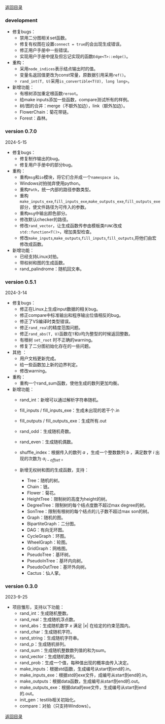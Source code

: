 [返回目录](../../home.md)
### development

- 修复bugs：
  - 禁用二分图相关set函数。
  - 修复有权图在设置`connect = true`的会出现生成错误。
  - 修正用户手册中一些错误。
  - 实现用户手册中提及但忘记实现的函数`Edge<T>::edge()`。
- 重构：
  - 采用`node_indices`表示结点输出时的值。
  - 变量名返回值更改为const常量，原数据引用采用`ref()`。
  - `rand_int(T, U)`采用`is_convertible<T(U), long long>`。
- 新增功能：
  - 有根树添加重定根函数`reroot`。
  - 给make inputs添加一些函数，compare测试所有的样例。
  - 树/图的合并：merge（不额外加边），link（额外加边）。
  - FlowerChain：菊花带链。
  - Forest：森林。

### version 0.7.0

2024-5-15

- 修复bugs：
  - 修复制作输出的bug。
  - 修复用户手册中的部分bug。
- 重构：
  - 重构`msg`和`io`模块，将它们合并成一个`namespace io`。
  - Windows对拍抛弃使用python。
  - 重构`Path`，统一内部的路径参数类型。
  - 重构`make_inputs_exe`,`fill_inputs_exe`,`make_outputs_exe`,`fill_outputs_exe`部分，使文件路径为可传入的参数。
  - 重构`msg`中输出颜色部分。
  - 修改默认checker的路径。
  - 修改`rand_vector`，让生成函数传参由模板类`FUNC`改成`std::function<T()>`，增加类型检查。
  - 修改`make_inputs`,`make_outputs`,`fill_inputs`,`fill_outputs`,将他们由宏修改成函数。
- 新增功能：
  - 已经支持Linux对拍。
  - 带权树和图的生成函数。
  - rand_palindrome：随机回文串。

### version 0.5.1

2024-3-14

- 修复bugs：
  - 修正在Linux上生成input数据的相关bug。
  - 修正compare中标准输出和程序输出位值相反的bug。
  - 修正了VS编译时类型错误。
  - 修正`rand_real`的精度范围问题。
  - 修正`rand_abs(T, U)`函数在`T`和`U`均为整型的时候返回整数。 
  - 有根树 `set_root` 时不正确的warning。
  - 修复了二分图初始化存在的一些问题。
- 其他 ：
  - 用户文档更新完成。
  - 给一些函数加上新的边界判定。
  - 修改warning。
- 重构：
  - 重构一个rand_sum函数，使他生成的数列更加均衡。
- 新增功能：
  - rand_int：新增可以通过解析字符串随机。
  - fill_inputs / fill_inputs_exe：生成未出现的若干个.in
  - fill_outputs / fill_outputs_exe：生成所有.out
  - rand_odd：生成随机奇数。
  - rand_even：生成随机偶数。
  - shuffle_index：根据传入的数列 $a$ ，生成一个整数数列 $b$ ，满足数字 $i$ 出现的次数为 $a_{i-offset}$ 。
  - 新增无权树和图的生成函数，支持：
  
    - Tree：随机的树。
    - Chain：链。
    - Flower：菊花。
    - HeightTree：限制树的高度为height的树。
    - DegreeTree：限制树的每个结点度数不超过max degree的树。
    - SonTree：限制有根树的每个结点的儿子数不超过max son的树。
    - Graph：随机的图。
    - BipartiteGraph：二分图。
    - DAG：有向无环图。
    - CycleGraph：环图。
    - WheelGraph：轮图。
    - GridGraph：网格图。
    - PseudoTree：基环树。
    - PseudoInTree：基环内向树。
    - PseudoOutTree：基环外向树。
    - Cactus：仙人掌。
  

### version 0.3.0
2023-9-25
- 项目雏形，支持以下功能：
  - rand_int：生成随机整数。
  - rand_real：生成随机浮点数。
  - rand_abs：生成随机数字 $x$ 满足 $|x|$ 在给定的约束范围内。
  - rand_char：生成随机字符。
  - rand_string：生成随机字符串。
  - rand_p：生成随机排列。
  - rand_sum：生成随机整数数列值的和为sum。
  - rand_vector：生成随机数列。
  - rand_prob：生成一个值，每种值出现的概率由传入决定。
  - make_inputs：根据std函数，生成编号从start到end的.in。
  - make_inputs_exe：根据std的exe文件，成编号从start到end的.in。
  - make_outputs：根据data函数，生成编号从start到end的.out。
  - make_outputs_exe：根据data的exe文件，生成编号从start到end的.out。
  - init_gen：testlib相关初始化。
  - compare：对拍（只支持Windows）。

[返回目录](../../home.md)